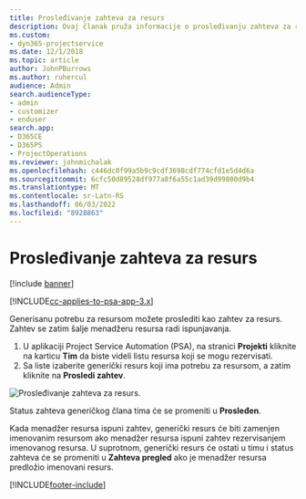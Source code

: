 ```yaml
---
title: Prosleđivanje zahteva za resurs
description: Ovaj članak pruža informacije o prosleđivanju zahteva za resurs projekta.
ms.custom:
- dyn365-projectservice
ms.date: 12/1/2018
ms.topic: article
author: JohnPBurrows
ms.author: ruhercul
audience: Admin
search.audienceType:
- admin
- customizer
- enduser
search.app:
- D365CE
- D365PS
- ProjectOperations
ms.reviewer: johnmichalak
ms.openlocfilehash: c446dc0f99a5b9c9cdf3698cdf774cfd1e5d4d6a
ms.sourcegitcommit: 6cfc50d89528df977a8f6a55c1ad39d99800d9b4
ms.translationtype: MT
ms.contentlocale: sr-Latn-RS
ms.lasthandoff: 06/03/2022
ms.locfileid: "8928863"
---
```

# <a name="submitting-a-resource-request"></a>Prosleđivanje zahteva za resurs

[!include [banner](../includes/psa-now-project-operations.md)]

[!INCLUDE[cc-applies-to-psa-app-3.x](../includes/cc-applies-to-psa-app-3x.md)]

Generisanu potrebu za resursom možete proslediti kao zahtev za resurs. Zahtev se zatim šalje menadžeru resursa radi ispunjavanja.

1. U aplikaciji Project Service Automation (PSA), na stranici **Projekti** kliknite na karticu **Tim** da biste videli listu resursa koji se mogu rezervisati. 
2. Sa liste izaberite generički resurs koji ima potrebu za resursom, a zatim kliknite na **Prosledi zahtev**.

![Prosleđivanje zahteva za resurs.](media/RM-how-to-18.png)

Status zahteva generičkog člana tima će se promeniti u **Prosleđen**.

Kada menadžer resursa ispuni zahtev, generički resurs će biti zamenjen imenovanim resursom ako menadžer resursa ispuni zahtev rezervisanjem imenovanog resursa. U suprotnom, generički resurs će ostati u timu i status zahteva će se promeniti u **Zahteva pregled** ako je menadžer resursa predložio imenovani resurs.


[!INCLUDE[footer-include](../includes/footer-banner.md)]
